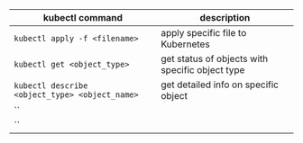 | kubectl command                                | description                                       |
|-----------------------------------------|------------------------------------------------|
| `kubectl apply -f <filename>` | apply specific file to Kubernetes |
| `kubectl get <object_type>` | get status of objects with specific object type |
| `kubectl describe <object_type> <object_name>` | get detailed info on specific object |
| `` |  |
| `` |  |